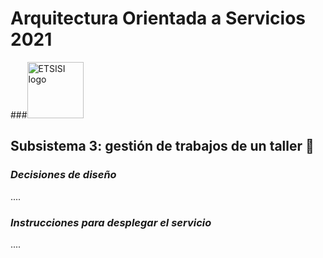 # Arquitectura Orientada a Servicios 2021 
###<img src="https://cic.etsisi.upm.es/images/logos/Logo-ETSISI.png" alt="ETSISI logo" height="90" >
## Subsistema 3: gestión de trabajos de un taller 🧰

###
### _**Decisiones de diseño**_
....

### **_Instrucciones para desplegar el servicio_**
....

